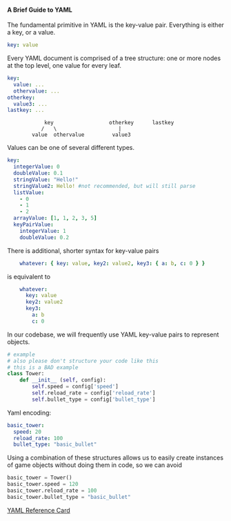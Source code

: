 #### A Brief Guide to YAML

The fundamental primitive in YAML is the key-value pair.
Everything is either a key, or a value.

```yaml
key: value
```

Every YAML document is comprised of a tree structure: one or more
nodes at the top level, one value for every leaf.

```yaml
key:
  value: ...
  othervalue: ...
otherkey:
  value3: ...
lastkey: ...
```

```
            key                  otherkey      lastkey
           /   \                    |
        value  othervalue         value3
```


Values can be one of several different types.
```yaml
key:
  integerValue: 0
  doubleValue: 0.1
  stringValue: "Hello!"
  stringValue2: Hello! #not recommended, but will still parse
  listValue:
    - 0
    - 1
    - 2
  arrayValue: [1, 1, 2, 3, 5]
  keyPairValue:
    integerValue: 1
    doubleValue: 0.2
```

There is additional, shorter syntax for key-value pairs

```yaml
    whatever: { key: value, key2: value2, key3: { a: b, c: 0 } }
```
is equivalent to 
```yaml
    whatever:
      key: value
      key2: value2
      key3:
        a: b
        c: 0
```

In our codebase, we will frequently use YAML key-value pairs to represent
objects.

```python
# example
# also please don't structure your code like this
# this is a BAD example
class Tower:
    def __init__ (self, config):
        self.speed = config['speed']
        self.reload_rate = config['reload_rate']
        self.bullet_type = config['bullet_type']
```
Yaml encoding:
```yaml
basic_tower:
  speed: 20
  reload_rate: 100
  bullet_type: "basic_bullet"
```
Using a combination of these structures allows us to easily create instances of game objects without doing them in code, so we can avoid
```python
basic_tower = Tower()
basic_tower.speed = 120
basic_tower.reload_rate = 100
basic_tower.bullet_type = "basic_bullet"
```

<a href="https://yaml.org/refcard.html">YAML Reference Card</a>
